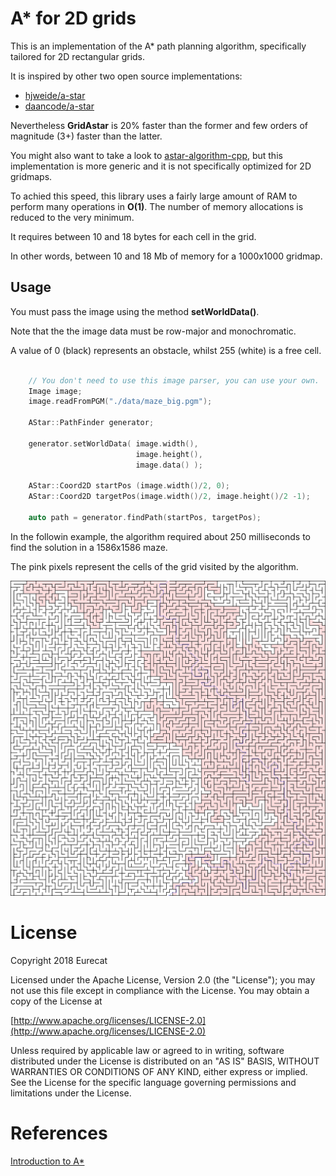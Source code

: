 # A* for 2D grids

This is an implementation of the A* path planning algorithm, specifically tailored for
2D rectangular grids.

It is inspired by other two open source implementations:

- [hjweide/a-star](https://github.com/hjweide/a-star)
- [daancode/a-star](https://github.com/daancode/a-star)

Nevertheless __GridAstar__ is 20% faster than the former and few orders of magnitude (3+)
faster than the latter.

You might also want to take a look to [astar-algorithm-cpp](https://github.com/justinhj/astar-algorithm-cpp),
but this implementation is more generic and it is not specifically optimized for 2D gridmaps.

To achied this speed, this library uses a fairly large amount of RAM to perform many
operations in __O(1)__. The number of memory allocations is reduced to the very minimum.

It requires between 10 and 18 bytes for each cell in the grid.

In other words, between 10 and 18 Mb of memory for a 1000x1000 gridmap.

## Usage 

You must pass the image using the method __setWorldData()__.

Note that the the image data must be row-major and monochromatic.

A value of 0 (black) represents an obstacle, whilst 255 (white)
is a free cell.

```c++

    // You don't need to use this image parser, you can use your own.   
    Image image;
    image.readFromPGM("./data/maze_big.pgm");

    AStar::PathFinder generator;

    generator.setWorldData( image.width(),
                            image.height(),
                            image.data() );
                
    AStar::Coord2D startPos (image.width()/2, 0);
    AStar::Coord2D targetPos(image.width()/2, image.height()/2 -1);
               
    auto path = generator.findPath(startPos, targetPos);

```

In the followin example, the algorithm required about 250 milliseconds
to find the solution in a 1586x1586 maze.

The pink pixels represent the cells of the grid visited by the algorithm.

![Large map](./map_out_big.png)


# License

Copyright 2018 Eurecat

Licensed under the Apache License, Version 2.0 (the "License"); you may not use this file 
except in compliance with the License. You may obtain a copy of the License at

[http://www.apache.org/licenses/LICENSE-2.0](http://www.apache.org/licenses/LICENSE-2.0)

Unless required by applicable law or agreed to in writing, software distributed under the 
License is distributed on an "AS IS" BASIS, WITHOUT WARRANTIES OR CONDITIONS OF ANY KIND, 
either express or implied. See the License for the specific language governing permissions
 and limitations under the License.
 
 #  References
 
 [Introduction to A*](https://www.redblobgames.com/pathfinding/a-star/introduction.html)

